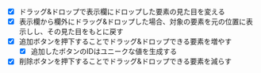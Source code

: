 - [x] ドラッグ&ドロップで表示欄にドロップした要素の見た目を変える
- [x] 表示欄から欄外にドラッグ&ドロップした場合、対象の要素を元の位置に表示しし、その見た目をもとに戻す
- [x] 追加ボタンを押下することでドラッグ&ドロップできる要素を増やす
  - [x] 追加したボタンのIDはユニークな値を生成する
- [x] 削除ボタンを押下することでドラッグ&ドロップできる要素を減らす
